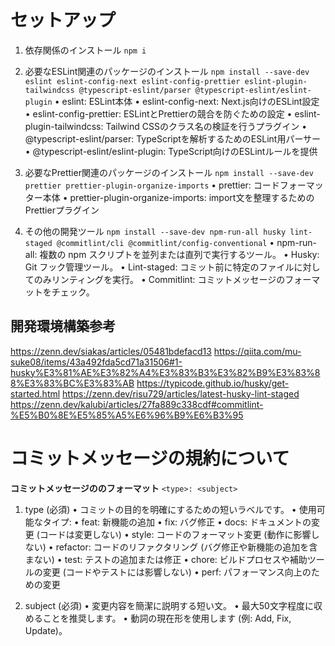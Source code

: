 # セットアップ

1. 依存関係のインストール
   `npm i`

2. 必要なESLint関連のパッケージのインストール
   `npm install --save-dev eslint eslint-config-next eslint-config-prettier eslint-plugin-tailwindcss @typescript-eslint/parser @typescript-eslint/eslint-plugin`
   • eslint: ESLint本体
   • eslint-config-next: Next.js向けのESLint設定
   • eslint-config-prettier: ESLintとPrettierの競合を防ぐための設定
   • eslint-plugin-tailwindcss: Tailwind CSSのクラス名の検証を行うプラグイン
   • @typescript-eslint/parser: TypeScriptを解析するためのESLint用パーサー
   • @typescript-eslint/eslint-plugin: TypeScript向けのESLintルールを提供

3. 必要なPrettier関連のパッケージのインストール
   `npm install --save-dev prettier prettier-plugin-organize-imports`
   • prettier: コードフォーマッター本体
   • prettier-plugin-organize-imports: import文を整理するためのPrettierプラグイン

4. その他の開発ツール
   `npm install --save-dev npm-run-all husky lint-staged @commitlint/cli @commitlint/config-conventional`
   • npm-run-all: 複数の npm スクリプトを並列または直列で実行するツール。
   • Husky: Git フック管理ツール。
   • Lint-staged: コミット前に特定のファイルに対してのみリンティングを実行。
   • Commitlint: コミットメッセージのフォーマットをチェック。

## 開発環境構築参考

https://zenn.dev/siakas/articles/05481bdefacd13
https://qiita.com/mu-suke08/items/43a492fda5cd71a31506#1-husky%E3%81%AE%E3%82%A4%E3%83%B3%E3%82%B9%E3%83%88%E3%83%BC%E3%83%AB
https://typicode.github.io/husky/get-started.html
https://zenn.dev/risu729/articles/latest-husky-lint-staged
https://zenn.dev/kalubi/articles/27fa889c338cdf#commitlint-%E5%B0%8E%E5%85%A5%E6%96%B9%E6%B3%95

# コミットメッセージの規約について

**コミットメッセージののフォーマット**
`<type>: <subject>`

1. type (必須)
   • コミットの目的を明確にするための短いラベルです。
   • 使用可能なタイプ:
   • feat: 新機能の追加
   • fix: バグ修正
   • docs: ドキュメントの変更 (コードは変更しない)
   • style: コードのフォーマット変更 (動作に影響しない)
   • refactor: コードのリファクタリング (バグ修正や新機能の追加を含まない)
   • test: テストの追加または修正
   • chore: ビルドプロセスや補助ツールの変更 (コードやテストには影響しない)
   • perf: パフォーマンス向上のための変更

2. subject (必須)
   • 変更内容を簡潔に説明する短い文。
   • 最大50文字程度に収めることを推奨します。
   • 動詞の現在形を使用します (例: Add, Fix, Update)。
